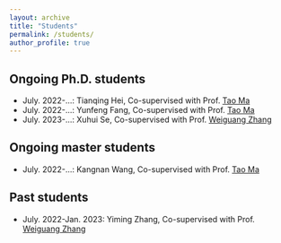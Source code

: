 ```yaml
---
layout: archive
title: "Students"
permalink: /students/
author_profile: true
---
```


## <a id="on_going_phd"/>**Ongoing Ph.D. students**
*  July. 2022-...: Tianqing Hei, Co-supervised with Prof. [Tao Ma](https://tc.seu.edu.cn/2019/1022/c25722a291984/page.htm)
*  July. 2022-...: Yunfeng Fang, Co-supervised with Prof. [Tao Ma](https://tc.seu.edu.cn/2019/1022/c25722a291984/page.htm)
*  July. 2023-...: Xuhui Se, Co-supervised with Prof. [Weiguang Zhang](https://tc.seu.edu.cn/2021/0712/c25722a377738/page.htm)

## <a id="on_going_master"/>**Ongoing master students**
*  July. 2022-...: Kangnan Wang, Co-supervised with Prof. [Tao Ma](https://tc.seu.edu.cn/2019/1022/c25722a291984/page.htm)

## <a id="on_going_master"/>**Past students**
*  July. 2022-Jan. 2023: Yiming Zhang, Co-supervised with Prof. [Weiguang Zhang](https://tc.seu.edu.cn/2021/0712/c25722a377738/page.htm)

